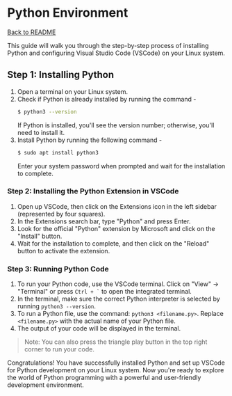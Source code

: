 # Python Environment

[Back to README](README.md)

This guide will walk you through the step-by-step process of installing Python and configuring Visual Studio Code (VSCode) on your Linux system.

Step 1: Installing Python
-------------------------
1. Open a terminal on your Linux system.
1. Check if Python is already installed by running the command -
    ```bash
    $ python3 --version
    ```
    If Python is installed, you'll see the version number; otherwise, you'll need to install it.
1. Install Python by running the following command -
    ```bash
    $ sudo apt install python3
    ```
    Enter your system password when prompted and wait for the installation to complete.

### Step 2: Installing the Python Extension in VSCode
1. Open up VSCode, then click on the Extensions icon in the left sidebar (represented by four squares).
1. In the Extensions search bar, type "Python" and press Enter.
1. Look for the official "Python" extension by Microsoft and click on the "Install" button.
1. Wait for the installation to complete, and then click on the "Reload" button to activate the extension.

### Step 3: Running Python Code
1. To run your Python code, use the VSCode terminal. Click on "View" -> "Terminal" or press `` Ctrl + ` `` to open the integrated terminal.
1. In the terminal, make sure the correct Python interpreter is selected by running `python3 --version`.
1. To run a Python file, use the command: `python3 <filename.py>`. Replace `<filename.py>` with the actual name of your Python file.
1. The output of your code will be displayed in the terminal.
> Note: You can also press the triangle play button in the top right corner to run your code.

Congratulations! You have successfully installed Python and set up VSCode for Python development on your Linux system. Now you're ready to explore the world of Python programming with a powerful and user-friendly development environment.